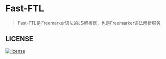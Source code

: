 # Fast-FTL
> Fast-FTL是Freemarker语法的JS解析器，也是Freemarker语法解析服务

## LICENSE
[![license][license-image]][license-url]

[license-url]: https://github.com/ImHype/Fast-FTL/blob/master/LICENSE
[license-image]: https://img.shields.io/github/license/imhype/Fast-FTL.svg
